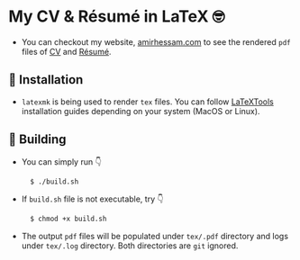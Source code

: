 # My CV & Résumé in LaTeX 🤓

- You can checkout my website, [amirhessam.com](https://www.amirhessam.com) to see the rendered `pdf` files of [CV](https://www.amirhessam.com/assets/pdf/CV.pdf) and [Résumé](https://www.amirhessam.com/assets/pdf/Resume_OnePage.pdf).

## 🍳 Installation
- `latexmk` is being used to render `tex` files. You can follow [LaTeXTools](https://latextools.readthedocs.io/en/latest/install/) installation guides depending on your system (MacOS or Linux).

## 🧱 Building
- You can simply run 👇
  ```bash
    $ ./build.sh
  ```
- If `build.sh` file is not executable, try 👇
  
  ```bash
    $ chmod +x build.sh
  ```
- The output `pdf` files will be populated under `tex/.pdf` directory and logs under `tex/.log` directory. Both directories are `git` ignored.